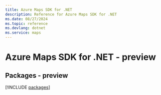 ```yaml
---
title: Azure Maps SDK for .NET
description: Reference for Azure Maps SDK for .NET
ms.date: 08/27/2024
ms.topic: reference
ms.devlang: dotnet
ms.service: maps
---
```

# Azure Maps SDK for .NET - preview
## Packages - preview
[!INCLUDE [packages](maps-index.md)]